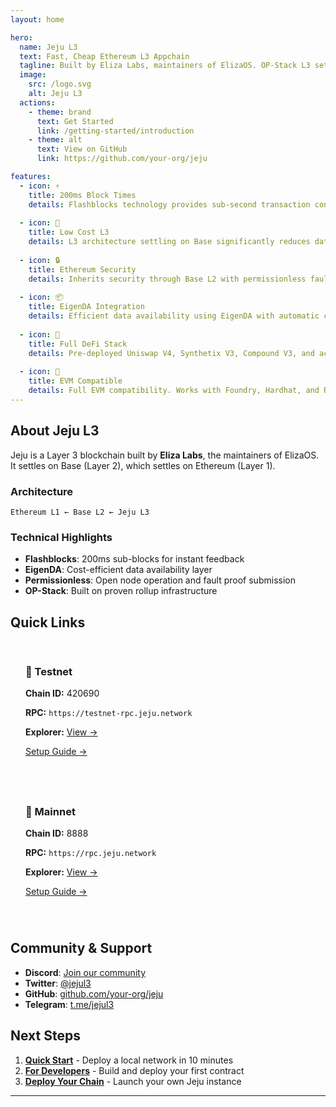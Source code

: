 ```yaml
---
layout: home

hero:
  name: Jeju L3
  text: Fast, Cheap Ethereum L3 Appchain
  tagline: Built by Eliza Labs, maintainers of ElizaOS. OP-Stack L3 settling on Base with sub-second blocks.
  image:
    src: /logo.svg
    alt: Jeju L3
  actions:
    - theme: brand
      text: Get Started
      link: /getting-started/introduction
    - theme: alt
      text: View on GitHub
      link: https://github.com/your-org/jeju

features:
  - icon: ⚡
    title: 200ms Block Times
    details: Flashblocks technology provides sub-second transaction confirmation.
  
  - icon: 💸
    title: Low Cost L3
    details: L3 architecture settling on Base significantly reduces data availability costs.
  
  - icon: 🔒
    title: Ethereum Security
    details: Inherits security through Base L2 with permissionless fault proofs and challenge windows.
  
  - icon: 📦
    title: EigenDA Integration
    details: Efficient data availability using EigenDA with automatic calldata fallback.
  
  - icon: 🏦
    title: Full DeFi Stack
    details: Pre-deployed Uniswap V4, Synthetix V3, Compound V3, and account abstraction support.
  
  - icon: 🚀
    title: EVM Compatible
    details: Full EVM compatibility. Works with Foundry, Hardhat, and Remix.
---
```


## About Jeju L3

Jeju is a Layer 3 blockchain built by **Eliza Labs**, the maintainers of ElizaOS. It settles on Base (Layer 2), which settles on Ethereum (Layer 1).

### Architecture
```
Ethereum L1 ← Base L2 ← Jeju L3
```

### Technical Highlights

- **Flashblocks**: 200ms sub-blocks for instant feedback
- **EigenDA**: Cost-efficient data availability layer
- **Permissionless**: Open node operation and fault proof submission
- **OP-Stack**: Built on proven rollup infrastructure

## Quick Links

<div class="network-grid">
  <div class="info-card">
    <h3>🧪 Testnet</h3>
    <p><strong>Chain ID:</strong> 420690</p>
    <p><strong>RPC:</strong> <code>https://testnet-rpc.jeju.network</code></p>
    <p><strong>Explorer:</strong> <a href="https://testnet-explorer.jeju.network" target="_blank">View →</a></p>
    <p><a href="/network/testnet">Setup Guide →</a></p>
  </div>

  <div class="info-card">
    <h3>🚀 Mainnet</h3>
    <p><strong>Chain ID:</strong> 8888</p>
    <p><strong>RPC:</strong> <code>https://rpc.jeju.network</code></p>
    <p><strong>Explorer:</strong> <a href="https://explorer.jeju.network" target="_blank">View →</a></p>
    <p><a href="/network/mainnet">Setup Guide →</a></p>
  </div>
</div>

## Community & Support

- **Discord**: [Join our community](https://discord.gg/jeju)
- **Twitter**: [@jejul3](https://twitter.com/jejul3)
- **GitHub**: [github.com/your-org/jeju](https://github.com/your-org/jeju)
- **Telegram**: [t.me/jejul3](https://t.me/jejul3)

## Next Steps

1. [**Quick Start**](/getting-started/quick-start) - Deploy a local network in 10 minutes
2. [**For Developers**](/developers/quick-start) - Build and deploy your first contract
3. [**Deploy Your Chain**](/deployment/overview) - Launch your own Jeju instance

---

<style>
.info-card {
  background: var(--vp-c-bg-soft);
  border: 1px solid var(--vp-c-divider);
  border-radius: 8px;
  padding: 1.5rem;
}

.info-card h3 {
  margin-top: 0;
}

.info-card code {
  font-size: 0.85em;
  word-break: break-all;
}

.network-grid {
  display: grid;
  grid-template-columns: repeat(auto-fit, minmax(300px, 1fr));
  gap: 1rem;
  margin: 2rem 0;
}
</style>

